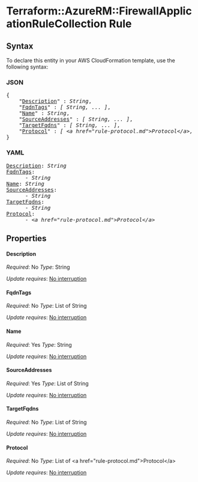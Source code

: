 # Terraform::AzureRM::FirewallApplicationRuleCollection Rule

## Syntax

To declare this entity in your AWS CloudFormation template, use the following syntax:

### JSON

<pre>
{
    "<a href="#description" title="Description">Description</a>" : <i>String</i>,
    "<a href="#fqdntags" title="FqdnTags">FqdnTags</a>" : <i>[ String, ... ]</i>,
    "<a href="#name" title="Name">Name</a>" : <i>String</i>,
    "<a href="#sourceaddresses" title="SourceAddresses">SourceAddresses</a>" : <i>[ String, ... ]</i>,
    "<a href="#targetfqdns" title="TargetFqdns">TargetFqdns</a>" : <i>[ String, ... ]</i>,
    "<a href="#protocol" title="Protocol">Protocol</a>" : <i>[ &lt;a href=&#34;rule-protocol.md&#34;&gt;Protocol&lt;/a&gt;, ... ]</i>
}
</pre>

### YAML

<pre>
<a href="#description" title="Description">Description</a>: <i>String</i>
<a href="#fqdntags" title="FqdnTags">FqdnTags</a>: <i>
      - String</i>
<a href="#name" title="Name">Name</a>: <i>String</i>
<a href="#sourceaddresses" title="SourceAddresses">SourceAddresses</a>: <i>
      - String</i>
<a href="#targetfqdns" title="TargetFqdns">TargetFqdns</a>: <i>
      - String</i>
<a href="#protocol" title="Protocol">Protocol</a>: <i>
      - &lt;a href=&#34;rule-protocol.md&#34;&gt;Protocol&lt;/a&gt;</i>
</pre>

## Properties

#### Description

_Required_: No
_Type_: String

_Update requires_: [No interruption](https://docs.aws.amazon.com/AWSCloudFormation/latest/UserGuide/using-cfn-updating-stacks-update-behaviors.html#update-no-interrupt)

#### FqdnTags

_Required_: No
_Type_: List of String

_Update requires_: [No interruption](https://docs.aws.amazon.com/AWSCloudFormation/latest/UserGuide/using-cfn-updating-stacks-update-behaviors.html#update-no-interrupt)

#### Name

_Required_: Yes
_Type_: String

_Update requires_: [No interruption](https://docs.aws.amazon.com/AWSCloudFormation/latest/UserGuide/using-cfn-updating-stacks-update-behaviors.html#update-no-interrupt)

#### SourceAddresses

_Required_: Yes
_Type_: List of String

_Update requires_: [No interruption](https://docs.aws.amazon.com/AWSCloudFormation/latest/UserGuide/using-cfn-updating-stacks-update-behaviors.html#update-no-interrupt)

#### TargetFqdns

_Required_: No
_Type_: List of String

_Update requires_: [No interruption](https://docs.aws.amazon.com/AWSCloudFormation/latest/UserGuide/using-cfn-updating-stacks-update-behaviors.html#update-no-interrupt)

#### Protocol

_Required_: No
_Type_: List of &lt;a href=&#34;rule-protocol.md&#34;&gt;Protocol&lt;/a&gt;

_Update requires_: [No interruption](https://docs.aws.amazon.com/AWSCloudFormation/latest/UserGuide/using-cfn-updating-stacks-update-behaviors.html#update-no-interrupt)

